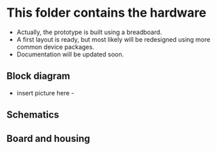 # This folder contains the hardware

- Actually, the prototype is built using a breadboard.
- A first layout is ready, but most likely will be redesigned using more common device packages.
- Documentation will be updated soon.

## Block diagram
- insert picture here -

## Schematics

## Board and housing
